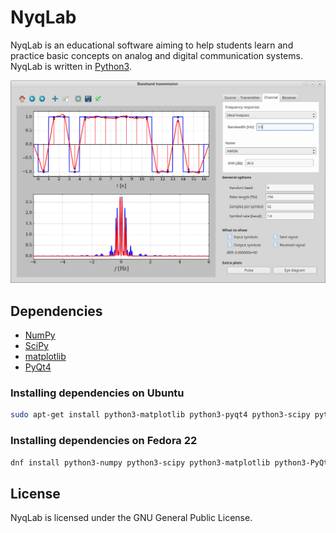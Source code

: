 # NyqLab

NyqLab is an educational software aiming to help students learn and practice basic concepts on analog and digital communication systems.  NyqLab is written in [Python3](http://www.python.org/).

![NyqLab screenshot](/media/screenshot.png)

## Dependencies
* [NumPy](http://www.numpy.org/)
* [SciPy](http://www.scipy.org/)
* [matplotlib](http://matplotlib.org/)
* [PyQt4](http://www.riverbankcomputing.com/software/pyqt/)

### Installing dependencies on Ubuntu

```bash
sudo apt-get install python3-matplotlib python3-pyqt4 python3-scipy python3-numpy
```
### Installing dependencies on Fedora 22

```bash
dnf install python3-numpy python3-scipy python3-matplotlib python3-PyQt4 python3-matplotlib-qt4 python3-matplotlib-qt5
```

## License

NyqLab is licensed under the GNU General Public License.

